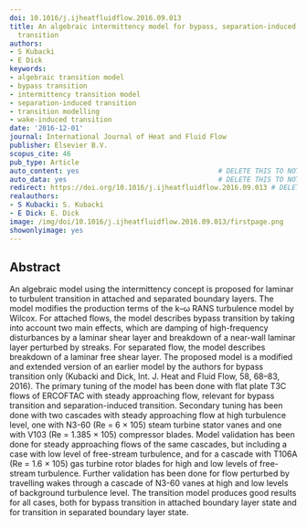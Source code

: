 ```yaml
---
doi: 10.1016/j.ijheatfluidflow.2016.09.013
title: An algebraic intermittency model for bypass, separation-induced and wake-induced
  transition
authors:
- S Kubacki
- E Dick
keywords:
- algebraic transition model
- bypass transition
- intermittency transition model
- separation-induced transition
- transition modelling
- wake-induced transition
date: '2016-12-01'
journal: International Journal of Heat and Fluid Flow
publisher: Elsevier B.V.
scopus_cite: 46
pub_type: Article
auto_content: yes                                  # DELETE THIS TO NOT AUTO GENERATE CONTENT
auto_data: yes                                     # DELETE THIS TO NOT AUTO GENERATE METADATA
redirect: https://doi.org/10.1016/j.ijheatfluidflow.2016.09.013 # DELETE THIS TO NOT REDIRECT
realauthors:
- S Kubacki: S. Kubacki
- E Dick: E. Dick
image: /img/doi/10.1016/j.ijheatfluidflow.2016.09.013/firstpage.png
showonlyimage: yes
---
```



## Abstract
An algebraic model using the intermittency concept is proposed for laminar to turbulent transition in attached and separated boundary layers. The model modifies the production terms of the k–ω RANS turbulence model by Wilcox. For attached flows, the model describes bypass transition by taking into account two main effects, which are damping of high-frequency disturbances by a laminar shear layer and breakdown of a near-wall laminar layer perturbed by streaks. For separated flow, the model describes breakdown of a laminar free shear layer. The proposed model is a modified and extended version of an earlier model by the authors for bypass transition only (Kubacki and Dick, Int. J. Heat and Fluid Flow, 58, 68–83, 2016). The primary tuning of the model has been done with flat plate T3C flows of ERCOFTAC with steady approaching flow, relevant for bypass transition and separation-induced transition. Secondary tuning has been done with two cascades with steady approaching flow at high turbulence level, one with N3-60 (Re = 6 × 105) steam turbine stator vanes and one with V103 (Re = 1.385 × 105) compressor blades. Model validation has been done for steady approaching flows of the same cascades, but including a case with low level of free-stream turbulence, and for a cascade with T106A (Re = 1.6 × 105) gas turbine rotor blades for high and low levels of free-stream turbulence. Further validation has been done for flow perturbed by travelling wakes through a cascade of N3-60 vanes at high and low levels of background turbulence level. The transition model produces good results for all cases, both for bypass transition in attached boundary layer state and for transition in separated boundary layer state.
